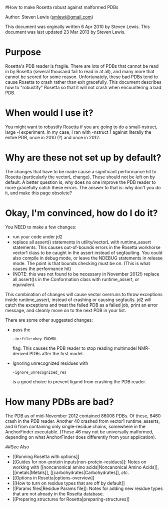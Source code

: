 #How to make Rosetta robust against malformed PDBs

Author: Steven Lewis (smlewi@gmail.com)

This document was orginally written 6 Apr 2010 by Steven Lewis. This document was last updated 23 Mar 2013 by Steven Lewis.

Purpose
===========================================

Rosetta's PDB reader is fragile. There are lots of PDBs that cannot be read in by Rosetta (several thousand fail to read in at all), and many more that cannot be scored for some reason. Unfortunately, these bad PDBs tend to cause Rosetta to crash rather than exit gracefully. This document describes how to "robustify" Rosetta so that it will not crash when encountering a bad PDB.

When would I use it?
====================

You might want to robustify Rosetta if you are going to do a small-nstruct, large -l experiment. In my case, I ran with -nstruct 1 against literally the entire PDB, once in 2010 (?) and once in 2012.

Why are these not set up by default?
====================================

The changes that have to be made cause a significant performance hit to Rosetta (particularly the vectorL change). These should not be left on by default. A better question is, why does no one improve the PDB reader to more gracefully catch these errors. The answer to that is: why don't you do it, and make this page obsolete?

Okay, I'm convinced, how do I do it?
====================================

You NEED to make a few changes:

-   run your code under jd2
-   replace all assert() statements in utility/vectorL with runtime\_assert statements. This causes out-of-bounds errors in the Rosetta workhorse vector1 class to be caught in the assert instead of segfaulting. You could also compile in debug mode, or leave the NDEBUG statements in release mode. The point is that bounds checking must be on. (This is what causes the performance hit)
-   (NOTE: this was not found to be necessary in November 2012!) replace all assert()s in the Conformation class with runtime\_assert, or equivalent.

This combination of changes will cause vector overruns to throw exceptions inside runtime\_assert, instead of crashing or causing segfaults. jd2 will catch the exceptions and treat the failed PDB as a failed job, print an error message, and cleanly move on to the next PDB in your list.

There are some other suggested changes:

-   pass the

    ```
    -in:file:obey_ENDMDL 
    ```

    flag. This causes the PDB reader to stop reading multimodel NMR-derived PDBs after the first model.


-   Ignoring unrecognized residues with

    ```
    -ignore_unrecognized_res 
    ```

    is a good choice to prevent ligand from crashing the PDB reader.

How many PDBs are bad?
======================

The PDB as of mid-November 2012 contained 86008 PDBs. Of these, 6460 crash in the PDB reader. Another 40 crashed from vector1 runtime\_asserts, and 6 from containing only single-residue chains, somewhere in the AnchorFinder executable. (These 46 may not be universally malformed, depending on what AnchorFinder does differently from your application).

##See Also

* [[Running Rosetta with options]]
* [[Guides for non-protein inputs|non-protein-residues]]: Notes on working with [[noncanonical amino acids|Noncanonical Amino Acids]], [[metals|Metals]], [[carbohydrates|Carbohydrates]], _etc_.
* [[Options in Rosetta|options-overview]]
* [[How to turn on residue types that are off by default]]
* [[Params files|Residue Params file]]: Notes for adding new residue types that are not already in the Rosetta database.
* [[Preparing structures for Rosetta|preparing-structures]]